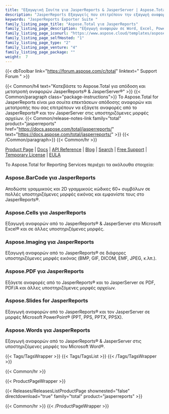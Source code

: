 ```yaml
---
title: "Εξαγωγική Σουίτα για JasperReports & JasperServer | Aspose.Total για JasperReports"
description: "JasperReports Εξαγωγείς που επιτρέπουν την εξαγωγή αναφορών σε μορφές Microsoft Word, Excel, PowerPoint και PDF. Ένας από τους εξαγωγείς στην οικογένεια Aspose.Total for JasperReports παρέχει επίσης τη δυνατότητα προσθήκης γραμμωτών κωδίκων στα εξαγόμενα αρχεία."
keywords: "JasperReports Exporter Suite "
family_listing_page_title: "Aspose.Total για JasperReports"
family_listing_page_description: "Εξαγωγή αναφορών σε Word, Excel, PowerPoint και άλλες μορφές από το JasperReports ή τον JasperServer."
family_listing_page_iconurl: "https://www.aspose.cloud/templates/aspose/App_Themes/V3/images/total/272x272/aspose_total-for-jasperreports-min.png"
family_listing_page_selfHosted: "1"
family_listing_page_type: "2"
family_listing_page_venture: "4"
family_listing_page_package: ""
weight:  7
---
```


{{< dbToolbar link="https://forum.aspose.com/c/total" linktext=" Support Forum " >}}

{{< Common/h4 text="Κατεβάστε το Aspose.Total για απόδοση και μετατροπή αναφορών JasperReports® & JasperServer®"  >}}
{{< Common/paragraph class="package-instructions">}}
Το Aspose.Total for JasperReports είναι μια σουίτα επεκτάσεων απόδοσης αναφορών και μετατροπής που σας επιτρέπουν να εξάγετε αναφορές από το JasperReports® και τον JasperServer στις υποστηριζόμενες μορφές αρχείων.
{{< Common/release-notes-link family="total" product="jasperreports" href="https://docs.aspose.com/total/jasperreports/" text="https://docs.aspose.com/total/jasperreports/"  >}}
{{< /Common/paragraph>}}
{{< Common/hr >}}

[Product Page](https://products.aspose.com/total/jasperreports/) | [Docs](https://docs.aspose.com/total/jasperreports/) | [API Reference](https://reference.aspose.com/) | [Blog](https://blog.aspose.com/categories/aspose.total-product-family/) | [Search](https://search.aspose.com/) | [Free Support](https://forum.aspose.com/c/total/7) | [Temporary License](https://purchase.aspose.com/temporary-license) | [EULA](https://about.aspose.com/legal/eula/)

Το Aspose.Total for Reporting Services περιέχει τα ακόλουθα στοιχεία:

### Aspose.BarCode για JasperReports

Αποδώστε γραμμικούς και 2D γραμμικούς κώδικες 60+ συμβόλων σε πολλές υποστηριζόμενες μορφές εικόνας και εμφανίστε τους στο JasperReports®.

### Aspose.Cells για JasperReports

Εξαγωγή αναφορών από το JasperReports® & JasperServer στο Microsoft Excel® και σε άλλες υποστηριζόμενες μορφές.

### Aspose.Imaging για JasperReports

Εξαγωγή αναφορών από το JasperReports® σε διάφορες υποστηριζόμενες μορφές εικόνας (BMP, GIF, DICOM, EMF, JPEG, κ.λπ.).

### Aspose.PDF για JasperReports

Εξάγετε αναφορές από το JasperReports® και το JasperServer σε PDF, PDF/A και άλλες υποστηριζόμενες μορφές αρχείων.

### Aspose.Slides for JasperReports

Εξαγωγή αναφορών από το JasperReports® και τον JasperServer σε μορφές Microsoft PowerPoint® (PPT, PPS, PPTX, PPSX).

### Aspose.Words για JasperReports

Εξαγωγή αναφορών από το JasperReports® & JasperServer στις υποστηριζόμενες μορφές του Microsoft Word®.

{{< Tags/TagsWrapper >}}
 {{< Tags/TagsList >}}
{{< /Tags/TagsWrapper >}}

{{< Common/hr >}}

{{< ProductPageWrapper >}}
<!-- ReleasesListProductPage-->
   {{< Releases/ReleasesListProductPage shownested="false"  directdownload="true" family="total" product="jasperreports" >}}
<!-- /ReleasesListProductPage-->
{{< Common/hr >}}
{{< /ProductPageWrapper >}}


